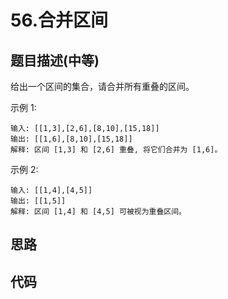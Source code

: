 # 56.合并区间

## 题目描述(中等)

给出一个区间的集合，请合并所有重叠的区间。

示例 1:

```text
输入: [[1,3],[2,6],[8,10],[15,18]]
输出: [[1,6],[8,10],[15,18]]
解释: 区间 [1,3] 和 [2,6] 重叠, 将它们合并为 [1,6]。
```


示例 2:

```text
输入: [[1,4],[4,5]]
输出: [[1,5]]
解释: 区间 [1,4] 和 [4,5] 可被视为重叠区间。
```

## 思路

## 代码

